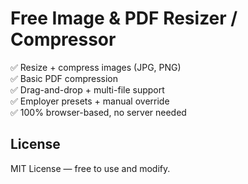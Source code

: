 # Free Image & PDF Resizer / Compressor

✅ Resize + compress images (JPG, PNG)  
✅ Basic PDF compression  
✅ Drag-and-drop + multi-file support  
✅ Employer presets + manual override  
✅ 100% browser-based, no server needed   

## License

MIT License — free to use and modify.
